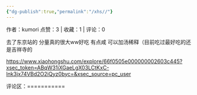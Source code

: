 ```yaml
---
{"dg-publish":true,"permalink":"/xhs//"}
---
```


作者：kumori
点赞：3   |   收藏：1   |   评论：0

去了东京站的 分量真的很大ww好吃 有点咸 可以加汤稀释（目前吃过最好吃的还是吉祥寺的

https://www.xiaohongshu.com/explore/66f0505e000000002603c445?xsec_token=ABqW31iXGaeLgX03LCtKxC-lnk3jx74VBd2O2iQyz0byc=&xsec_source=pc_user

评论区：===========

